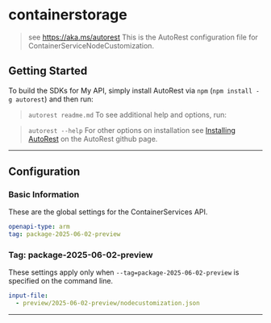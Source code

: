 # containerstorage

> see https://aka.ms/autorest
This is the AutoRest configuration file for ContainerServiceNodeCustomization.

## Getting Started

To build the SDKs for My API, simply install AutoRest via `npm` (`npm install -g autorest`) and then run:

> `autorest readme.md`
To see additional help and options, run:

> `autorest --help`
For other options on installation see [Installing AutoRest](https://aka.ms/autorest/install) on the AutoRest github page.

---

## Configuration

### Basic Information

These are the global settings for the ContainerServices API.

```yaml
openapi-type: arm
tag: package-2025-06-02-preview
```

### Tag: package-2025-06-02-preview

These settings apply only when `--tag=package-2025-06-02-preview` is specified on the command line.

```yaml $(tag) == 'package-2025-06-02-preview'
input-file:
  - preview/2025-06-02-preview/nodecustomization.json
```

---
